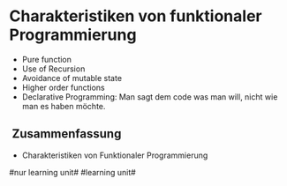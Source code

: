 # Charakteristiken von funktionaler Programmierung

- Pure function
- Use of Recursion
- Avoidance of mutable state
- Higher order functions
- Declarative Programming: Man sagt dem code was man will, nicht wie man es haben möchte.

##  Zusammenfassung
- Charakteristiken von Funktionaler Programmierung

#nur learning unit# #learning unit#
